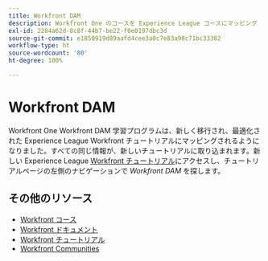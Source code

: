 ```yaml
---
title: Workfront DAM
description: Workfront One のコースを Experience League コースにマッピング
exl-id: 2284a62d-8c8f-44b7-be22-f0e0197dbc3d
source-git-commit: e1850919d89aafd4cee3a0c7e83a98c71bc33382
workflow-type: ht
source-wordcount: '80'
ht-degree: 100%

---
```


# Workfront DAM

Workfront One Workfront DAM 学習プログラムは、新しく移行され、最適化された Experience League Workfront チュートリアルにマッピングされるようになりました。すべての同じ情報が、新しいチュートリアルに取り込まれます。新しい Experience League [Workfront チュートリアル](https://experienceleague.adobe.com/docs/workfront-learn/tutorials-workfront/home.html?lang=ja)にアクセスし、チュートリアルページの左側のナビゲーションで *Workfront DAM* を探します。

## その他のリソース

* [Workfront コース](https://experienceleague.adobe.com/?lang=ja&amp;Solution=Workfront#courses)
* [Workfront ドキュメント](https://experienceleague.adobe.com/docs/workfront.html?lang=ja)
* [Workfront チュートリアル](https://experienceleague.adobe.com/docs/workfront-learn/tutorials-workfront/home.html?lang=ja)
* [Workfront Communities](https://experienceleaguecommunities.adobe.com/t5/workfront/ct-p/workfront?profile.language=ja)
